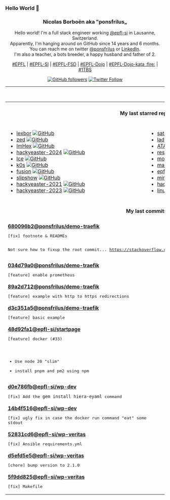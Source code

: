### Hello World 👋

<p align="center">
  <!-- use https://avatars.githubusercontent.com/u/176002?v=4 for your default github picture 
  <img src="https://raw.githubusercontent.com/ponsfrilus/ponsfrilus/master/img/ponsfrilus.png" title="Nicolas Borboën aka ‟ponsfrilus„" alt="Nicolas Borboën aka ‟ponsfrilus„" /> -->
  <h3 align="center">
    Nicolas Borboën aka ‟ponsfrilus„
  </h3>
  <p align="center">
    Hello world! I'm a full stack engineer working <a href="https://github.com/epfl-si">@epfl-si</a> in Lausanne, Switzerland.
    <br />Apparently, I'm hanging around on GitHub since 14 years and 6 months.
    <br />You can reach me on twitter <a href="https://twitter.com/ponsfrilus">@ponsfrilus</a> or <a href="http://linkedin.com/in/nicolasborboen">LinkedIn</a>.
    <br />I'm also a teacher, a bots breeder, a happy husband and father of 2.
  </p>
  <p align="center">
    <a href="https://www.epfl.ch">#EPFL</a> | 
    <a href="https://github.com/epfl-si/">#EPFL-SI</a> | 
    <a href="https://github.com/epfl-fsd">#EPFL-FSD</a> | 
    <a href="https://github.com/topics/epfl-dojo">#EPFL-Dojo</a> | 
    <a href="https://github.com/topics/epfl-dojo-kata">#EPFL-Dojo-kata :fire:</a> | 
    <a href="https://en.wikipedia.org/wiki/Indentation_style#Variant:_1TBS_(OTBS)">#1TBS</a>
  </p>
  <p align="center">
    <a href="https://github.com/ponsfrilus"><img alt="GitHub followers" src="https://img.shields.io/github/followers/ponsfrilus?label=Follow%20me%20on%20github&style=social"></a>
    <a href="https://twitter.com/ponsfrilus"><img alt="Twitter Follow" src="https://img.shields.io/twitter/follow/ponsfrilus?label=follow%20me%20on%20twitter&style=social"></a>
  </p>
  </p><hr><table align="center">
<tr>
<td colspan="2" align="center"><h4>My last starred repos</h4></td>
</tr>
<tr>
<td valign="top">
<ul>
<li>
<a href="https://github.com/lexbor/lexbor" title="Lexbor is development of an open source HTML Renderer library. https://lexbor.com" target="_blank">lexbor</a>&nbsp;<a href="https://github.com/lexbor/lexbor" title="Lexbor is development of an open source HTML Renderer library. https://lexbor.com" target="_blank"><img src="https://img.shields.io/github/stars/lexbor/lexbor?style=social" alt="GitHub"></a>
</li>
<li>
<a href="https://github.com/zed-industries/zed" title="Code at the speed of thought – Zed is a high-performance, multiplayer code editor from the creators of Atom and Tree-sitter." target="_blank">zed</a>&nbsp;<a href="https://github.com/zed-industries/zed" title="Code at the speed of thought – Zed is a high-performance, multiplayer code editor from the creators of Atom and Tree-sitter." target="_blank"><img src="https://img.shields.io/github/stars/zed-industries/zed?style=social" alt="GitHub"></a>
</li>
<li>
<a href="https://github.com/WerWolv/ImHex" title="🔍 A Hex Editor for Reverse Engineers, Programmers and people who value their retinas when working at 3 AM." target="_blank">ImHex</a>&nbsp;<a href="https://github.com/WerWolv/ImHex" title="🔍 A Hex Editor for Reverse Engineers, Programmers and people who value their retinas when working at 3 AM." target="_blank"><img src="https://img.shields.io/github/stars/WerWolv/ImHex?style=social" alt="GitHub"></a>
</li>
<li>
<a href="https://github.com/PhilippSieber/hackyeaster-2024" title="null" target="_blank">hackyeaster-2024</a>&nbsp;<a href="https://github.com/PhilippSieber/hackyeaster-2024" title="null" target="_blank"><img src="https://img.shields.io/github/stars/PhilippSieber/hackyeaster-2024?style=social" alt="GitHub"></a>
</li>
<li>
<a href="https://github.com/jordanbaird/Ice" title="Powerful menu bar manager for macOS" target="_blank">Ice</a>&nbsp;<a href="https://github.com/jordanbaird/Ice" title="Powerful menu bar manager for macOS" target="_blank"><img src="https://img.shields.io/github/stars/jordanbaird/Ice?style=social" alt="GitHub"></a>
</li>
<li>
<a href="https://github.com/k0sproject/k0s" title="k0s - The Zero Friction Kubernetes" target="_blank">k0s</a>&nbsp;<a href="https://github.com/k0sproject/k0s" title="k0s - The Zero Friction Kubernetes" target="_blank"><img src="https://img.shields.io/github/stars/k0sproject/k0s?style=social" alt="GitHub"></a>
</li>
<li>
<a href="https://github.com/0x2E/fusion" title="A lightweight, self-hosted friendly RSS aggregator and reader" target="_blank">fusion</a>&nbsp;<a href="https://github.com/0x2E/fusion" title="A lightweight, self-hosted friendly RSS aggregator and reader" target="_blank"><img src="https://img.shields.io/github/stars/0x2E/fusion?style=social" alt="GitHub"></a>
</li>
<li>
<a href="https://github.com/panglesd/slipshow" title="An engine for displaying slips, the next-gen version of slides" target="_blank">slipshow</a>&nbsp;<a href="https://github.com/panglesd/slipshow" title="An engine for displaying slips, the next-gen version of slides" target="_blank"><img src="https://img.shields.io/github/stars/panglesd/slipshow?style=social" alt="GitHub"></a>
</li>
<li>
<a href="https://github.com/PhilippSieber/hackyeaster-2021" title="null" target="_blank">hackyeaster-2021</a>&nbsp;<a href="https://github.com/PhilippSieber/hackyeaster-2021" title="null" target="_blank"><img src="https://img.shields.io/github/stars/PhilippSieber/hackyeaster-2021?style=social" alt="GitHub"></a>
</li>
<li>
<a href="https://github.com/PhilippSieber/hackyeaster-2023" title="null" target="_blank">hackyeaster-2023</a>&nbsp;<a href="https://github.com/PhilippSieber/hackyeaster-2023" title="null" target="_blank"><img src="https://img.shields.io/github/stars/PhilippSieber/hackyeaster-2023?style=social" alt="GitHub"></a>
</li>
</ul>
<img width="450" height="1" /></td>
<td valign="top">
<ul>
<li>
<a href="https://github.com/epfl-si/satosaaas" title="Code for satosaaas.epfl.ch" target="_blank">satosaaas</a>&nbsp;<a href="https://github.com/epfl-si/satosaaas" title="Code for satosaaas.epfl.ch" target="_blank"><img src="https://img.shields.io/github/stars/epfl-si/satosaaas?style=social" alt="GitHub"></a>
</li>
<li>
<a href="https://github.com/LadybirdBrowser/ladybird" title="Truly independent web browser" target="_blank">ladybird</a>&nbsp;<a href="https://github.com/LadybirdBrowser/ladybird" title="Truly independent web browser" target="_blank"><img src="https://img.shields.io/github/stars/LadybirdBrowser/ladybird?style=social" alt="GitHub"></a>
</li>
<li>
<a href="https://github.com/epfl-si/ATARI" title="Code source for atari.epfl.ch" target="_blank">ATARI</a>&nbsp;<a href="https://github.com/epfl-si/ATARI" title="Code source for atari.epfl.ch" target="_blank"><img src="https://img.shields.io/github/stars/epfl-si/ATARI?style=social" alt="GitHub"></a>
</li>
<li>
<a href="https://github.com/r-engineeringresumes/resume-templates" title="r/EngineeringResumes Resume Templates" target="_blank">resume-templates</a>&nbsp;<a href="https://github.com/r-engineeringresumes/resume-templates" title="r/EngineeringResumes Resume Templates" target="_blank"><img src="https://img.shields.io/github/stars/r-engineeringresumes/resume-templates?style=social" alt="GitHub"></a>
</li>
<li>
<a href="https://github.com/epfl-si/mongodb.ops" title="Ansible automation and other “ops” assets for the MongoDB hosting service" target="_blank">mongodb.ops</a>&nbsp;<a href="https://github.com/epfl-si/mongodb.ops" title="Ansible automation and other “ops” assets for the MongoDB hosting service" target="_blank"><img src="https://img.shields.io/github/stars/epfl-si/mongodb.ops?style=social" alt="GitHub"></a>
</li>
<li>
<a href="https://github.com/VikParuchuri/marker" title="Convert PDF to markdown quickly with high accuracy" target="_blank">marker</a>&nbsp;<a href="https://github.com/VikParuchuri/marker" title="Convert PDF to markdown quickly with high accuracy" target="_blank"><img src="https://img.shields.io/github/stars/VikParuchuri/marker?style=social" alt="GitHub"></a>
</li>
<li>
<a href="https://github.com/epfl-si/epfl-elements-react" title="React bindings for https://epfl-si.github.io/elements" target="_blank">epfl-elements-react</a>&nbsp;<a href="https://github.com/epfl-si/epfl-elements-react" title="React bindings for https://epfl-si.github.io/elements" target="_blank"><img src="https://img.shields.io/github/stars/epfl-si/epfl-elements-react?style=social" alt="GitHub"></a>
</li>
<li>
<a href="https://github.com/Imbwbl/minesweeper" title="null" target="_blank">minesweeper</a>&nbsp;<a href="https://github.com/Imbwbl/minesweeper" title="null" target="_blank"><img src="https://img.shields.io/github/stars/Imbwbl/minesweeper?style=social" alt="GitHub"></a>
</li>
<li>
<a href="https://github.com/PhilippSieber/hackyeaster-2022" title="null" target="_blank">hackyeaster-2022</a>&nbsp;<a href="https://github.com/PhilippSieber/hackyeaster-2022" title="null" target="_blank"><img src="https://img.shields.io/github/stars/PhilippSieber/hackyeaster-2022?style=social" alt="GitHub"></a>
</li>
<li>
<a href="https://github.com/jondonas/linux-exploit-suggester-2" title="Next-Generation Linux Kernel Exploit Suggester" target="_blank">linux-exploit-suggester-2</a>&nbsp;<a href="https://github.com/jondonas/linux-exploit-suggester-2" title="Next-Generation Linux Kernel Exploit Suggester" target="_blank"><img src="https://img.shields.io/github/stars/jondonas/linux-exploit-suggester-2?style=social" alt="GitHub"></a>
</li>
</ul>
<img width="450" height="1" /></td>
</tr>
<tr>
<td colspan="2" align="center"><h4>My last commits</h4></td>
</tr>
<tr>
        <td colspan="2">
          <div><strong><a href="https://api.github.com/repos/ponsfrilus/demo-traefik/commits/680096b26b41274d5e394c70a1d4af8e3734be5a" title="2024-07-30T09:13:27.000+02:00" target="_blank">680096b2</a><a href="https://github.com/ponsfrilus">@ponsfrilus</a><a href="https://github.com/ponsfrilus/demo-traefik" title="Some configuration example with Traefik 3">/demo-traefik</a></strong></div>
          <pre>[fix] footnote & READMEs

Not sure how to fixup the root commit... 
https://stackoverflow.com/questions/2119480/edit-the-root-commit-in-git</pre>
        </td>
        </tr><tr>
        <td colspan="2">
          <div><strong><a href="https://api.github.com/repos/ponsfrilus/demo-traefik/commits/034d79a0b0e302aa5d254a3bf9f19ee383f27a31" title="2024-07-30T09:12:09.000+02:00" target="_blank">034d79a0</a><a href="https://github.com/ponsfrilus">@ponsfrilus</a><a href="https://github.com/ponsfrilus/demo-traefik" title="Some configuration example with Traefik 3">/demo-traefik</a></strong></div>
          <pre>[feature] enable prometheus</pre>
        </td>
        </tr><tr>
        <td colspan="2">
          <div><strong><a href="https://api.github.com/repos/ponsfrilus/demo-traefik/commits/89a2d712100d67852b8334cbae8eb8b2d090ead1" title="2024-07-26T19:36:52.000+02:00" target="_blank">89a2d712</a><a href="https://github.com/ponsfrilus">@ponsfrilus</a><a href="https://github.com/ponsfrilus/demo-traefik" title="Some configuration example with Traefik 3">/demo-traefik</a></strong></div>
          <pre>[feature] example with http to https redirections</pre>
        </td>
        </tr><tr>
        <td colspan="2">
          <div><strong><a href="https://api.github.com/repos/ponsfrilus/demo-traefik/commits/d3c351a5025f1ae5be62f5ebc3c4ff26695f6f59" title="2024-07-26T19:36:23.000+02:00" target="_blank">d3c351a5</a><a href="https://github.com/ponsfrilus">@ponsfrilus</a><a href="https://github.com/ponsfrilus/demo-traefik" title="Some configuration example with Traefik 3">/demo-traefik</a></strong></div>
          <pre>[feature] basic example</pre>
        </td>
        </tr><tr>
        <td colspan="2">
          <div><strong><a href="https://api.github.com/repos/epfl-si/startpage/commits/48d92fa17023b6e20af81509777161ceeced159f" title="2024-07-26T14:30:13.000+02:00" target="_blank">48d92fa1</a><a href="https://github.com/epfl-si">@epfl-si</a><a href="https://github.com/epfl-si/startpage" title="startpage.epfl.ch">/startpage</a></strong></div>
          <pre>[feature] docker (#33)

- Use node 20 "slim"
- install pnpm and pm2 using npm</pre>
        </td>
        </tr><tr>
        <td colspan="2">
          <div><strong><a href="https://api.github.com/repos/epfl-si/wp-dev/commits/d0e786fb566b356e8a332eea23826d455f732d40" title="2024-07-25T16:48:48.000+02:00" target="_blank">d0e786fb</a><a href="https://github.com/epfl-si">@epfl-si</a><a href="https://github.com/epfl-si/wp-dev" title="Development environment for the EPFL VPSI WordPress service">/wp-dev</a></strong></div>
          <pre>[fix] Add the `gem install hiera-eyaml` command</pre>
        </td>
        </tr><tr>
        <td colspan="2">
          <div><strong><a href="https://api.github.com/repos/epfl-si/wp-dev/commits/14b4f516e271763aaebf72c8ad390df977655c5e" title="2024-07-25T16:44:36.000+02:00" target="_blank">14b4f516</a><a href="https://github.com/epfl-si">@epfl-si</a><a href="https://github.com/epfl-si/wp-dev" title="Development environment for the EPFL VPSI WordPress service">/wp-dev</a></strong></div>
          <pre>[fix] ugly fix in case the docker run command "eat" some stdout</pre>
        </td>
        </tr><tr>
        <td colspan="2">
          <div><strong><a href="https://api.github.com/repos/epfl-si/wp-veritas/commits/52831cd608a1c97c7bd6afc08942da05807b21d2" title="2024-07-23T16:18:10.000+02:00" target="_blank">52831cd6</a><a href="https://github.com/epfl-si">@epfl-si</a><a href="https://github.com/epfl-si/wp-veritas" title="https://wp-veritas.epfl.ch">/wp-veritas</a></strong></div>
          <pre>[fix] Ansible requirements.yml</pre>
        </td>
        </tr><tr>
        <td colspan="2">
          <div><strong><a href="https://api.github.com/repos/epfl-si/wp-veritas/commits/d5efd5e5e3020ec68bc12e17885ec1e21e8f4e70" title="2024-07-23T16:06:32.000+02:00" target="_blank">d5efd5e5</a><a href="https://github.com/epfl-si">@epfl-si</a><a href="https://github.com/epfl-si/wp-veritas" title="https://wp-veritas.epfl.ch">/wp-veritas</a></strong></div>
          <pre>[chore] bump version to 2.1.0</pre>
        </td>
        </tr><tr>
        <td colspan="2">
          <div><strong><a href="https://api.github.com/repos/epfl-si/wp-veritas/commits/5f9dd82544fe118d5311f0e8821cf66ad771f5f4" title="2024-07-23T16:06:08.000+02:00" target="_blank">5f9dd825</a><a href="https://github.com/epfl-si">@epfl-si</a><a href="https://github.com/epfl-si/wp-veritas" title="https://wp-veritas.epfl.ch">/wp-veritas</a></strong></div>
          <pre>[fix] Makefile</pre>
        </td>
        </tr><tfoot>
<tr>
<td colspan="2" align="right">
<img width="900" height="1" />
<small>⏰ Updated on Tue, 30 Jul 2024 13:45:11 GMT</small>
</td>
</tr>
</tfoot>
<br />
</table>
